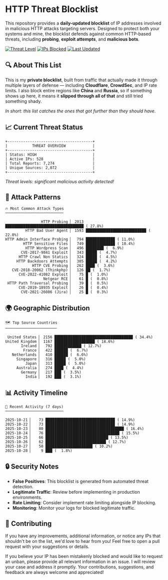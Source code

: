 # HTTP Threat Blocklist

This repository provides a **daily-updated blocklist** of IP addresses involved in malicious HTTP attacks targeting servers. Designed to protect both your systems and mine, the blocklist defends against common HTTP-based threats, including **probing**, **exploit attempts**, and **malicious bots**.

[![Threat Level](https://img.shields.io/badge/Threat%20Level-HIGH-red)](.)
[![IPs Blocked](https://img.shields.io/badge/IPs%20Blocked-528-blue)](.)
[![Last Updated](https://img.shields.io/badge/Updated-2025--10--28-brightgreen)](.)

## 🔍 About This List

This is my **private blocklist**, built from traffic that actually made it through multiple layers of defense — including **Cloudflare**, **CrowdSec**, and IP rate limits. I also block entire regions like **China** and **Russia**, so if something shows up here, it means it **slipped through all of that** and still tried something shady.

*In short: this list catches the ones that got further than they should have.*

## 📈 Current Threat Status

```
+--------------------------------------+
|           THREAT OVERVIEW            |
+--------------------------------------+
| Status: HIGH                         |
| Active IPs: 528                      |
| Total Reports: 7,274                 |
| Unique Sources: 2,072                |
+--------------------------------------+
```

*Threat levels: significant malicious activity detected!*

## 🎯 Attack Patterns

```
🔥 Most Common Attack Types
──────────────────────────

                HTTP Probing ▏ 2013 ███████████████████████████████████ ( 27.8%)
         HTTP Bad User Agent ▏ 1593 ███████████████████████████ ( 22.0%)
HTTP Admin Interface Probing ▏  794 █████████████ ( 11.0%)
        HTTP Sensitive Files ▏  749 █████████████ ( 10.4%)
         HTTP Wordpress Scan ▏  496 ████████ (  6.9%)
       CVE-2017-9841 Exploit ▏  343 █████ (  4.7%)
      HTTP Crawl Non Statics ▏  324 █████ (  4.5%)
     HTTP Backdoors Attempts ▏  305 █████ (  4.2%)
            HTTP CVE Probing ▏  262 ████ (  3.6%)
   CVE-2018-20062 (Thinkphp) ▏  126 ██ (  1.7%)
      CVE-2022-41082 Exploit ▏   75 █ (  1.0%)
                 Netgear RCE ▏   61 █ (  0.8%)
 HTTP Path Traversal Probing ▏   39 █ (  0.5%)
      CVE-2019-18935 Exploit ▏   26 █ (  0.4%)
       CVE-2021-26086 (Jira) ▏   25 █ (  0.3%)
```

## 🌍 Geographic Distribution

```
🗺️ Top Source Countries
───────────────────────

 United States ▏ 2156 ███████████████████████████████████ ( 34.4%)
United Kingdom ▏ 1167 ██████████████████ ( 18.6%)
       Ireland ▏  792 ████████████ ( 12.7%)
        France ▏  422 ██████ (  6.7%)
   Netherlands ▏  410 ██████ (  6.6%)
     Singapore ▏  316 █████ (  5.0%)
         Japan ▏  313 █████ (  5.0%)
     Australia ▏  274 ████ (  4.4%)
       Germany ▏  217 ███ (  3.5%)
         India ▏  192 ███ (  3.1%)
```

## 📊 Activity Timeline

```
📅 Recent Activity (7 days)
──────────────────────────

2025-10-21 ▏   73 ███████████████████████████████ ( 14.9%)
2025-10-22 ▏   73 ███████████████████████████████ ( 14.9%)
2025-10-23 ▏   80 ███████████████████████████████████ ( 16.4%)
2025-10-24 ▏   76 █████████████████████████████████ ( 15.5%)
2025-10-25 ▏   66 ████████████████████████████ ( 13.5%)
2025-10-26 ▏   62 ███████████████████████████ ( 12.7%)
2025-10-27 ▏   50 █████████████████████ ( 10.2%)
2025-10-28 ▏    9 ███ (  1.8%)
```

## 🔒 Security Notes

- **False Positives**: This blocklist is generated from automated threat detection.
- **Legitimate Traffic**: Review before implementing in production environments.
- **Rate Limiting**: Consider implement rate limiting alongside IP blocking.
- **Monitoring**: Monitor your logs for blocked legitimate traffic.

## 🤝 Contributing

If you have any improvements, additional information, or notice any IPs that shouldn't be on the list, we'd love to hear from you! Feel free to open a pull request with your suggestions or details.

If you believe your IP has been mistakenly blocked and would like to request an unban, please provide all relevant information in an issue. I will review your case and address it promptly. Your contributions, suggestions, and feedback are always welcome and appreciated!